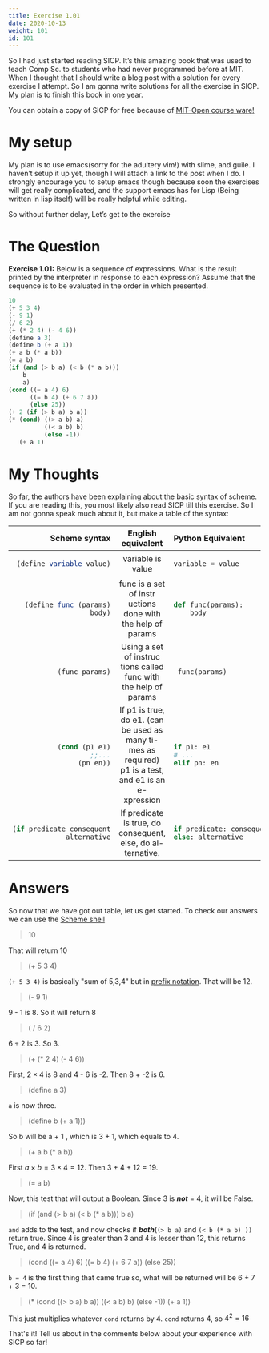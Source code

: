 ```yaml
---
title: Exercise 1.01
date: 2020-10-13
weight: 101
id: 101
---
```


So I had just started reading SICP. It’s this amazing book that was used
to teach Comp Sc. to students who had never programmed before at MIT.
When I thought that I should write a blog post with a solution for every
exercise I attempt. So I am gonna write solutions for all the exercise
in SICP. My plan is to finish this book in one year.

You can obtain a copy of SICP for free because of [MIT-Open course ware!](https://ocw.mit.edu/courses/electrical-engineering-and-computer-science/6-001-structure-and-interpretation-of-computer-programs-spring-2005/)

# My setup

My plan is to use emacs(sorry for the adultery vim\!) with slime, and
guile. I haven’t setup it up yet, though I will attach a link to the
post when I do. I strongly encourage you to setup emacs though because
soon the exercises will get really complicated, and the support emacs
has for Lisp (Being written in lisp itself) will be really helpful while
editing.

So without further delay, Let’s get to the exercise

# The Question

**Exercise 1.01:** Below is a sequence of expressions. What is the result
printed by the interpreter in response to each expression? Assume that
the sequence is to be evaluated in the order in which presented.

``` scheme
10
(+ 5 3 4)
(- 9 1)
(/ 6 2)
(+ (* 2 4) (- 4 6))
(define a 3)
(define b (+ a 1))
(+ a b (* a b))
(= a b)
(if (and (> b a) (< b (* a b)))
    b
    a)
(cond ((= a 4) 6)
      ((= b 4) (+ 6 7 a))
      (else 25))
(+ 2 (if (> b a) b a))
(* (cond) ((> a b) a)
          ((< a b) b)
          (else -1))
   (+ a 1)
```

# My Thoughts

So far, the authors have been explaining about the basic syntax of
scheme. If you are reading this, you most likely also read SICP till
this exercise. So I am not gonna speak much about it, but make a table
of the syntax:

<table>
<colgroup>
<col style="width: 33%" />
<col style="width: 33%" />
<col style="width: 33%" />
</colgroup>
<thead>
<tr class="header">
<th style="text-align: right;">Scheme syntax</th>
<th style="text-align: center;">English equivalent</th>
<th style="text-align: left;">Python Equivalent</th>
</tr>
</thead>
<tbody>
<tr class="odd">
<td style="text-align: right;"><div class="sourceCode" id="cb1"><pre class="sourceCode scheme"><code class="sourceCode scheme"><a class="sourceLine" id="cb1-1" title="1">(<span class="ex">define</span><span class="fu"> variable </span>value)</a></code></pre></div></td>
<td style="text-align: center;">variable is value</td>
<td style="text-align: left;"><div class="sourceCode" id="cb2"><pre class="sourceCode python"><code class="sourceCode python"><a class="sourceLine" id="cb2-1" title="1">variable <span class="op">=</span> value</a></code></pre></div></td>
</tr>
<tr class="even">
<td style="text-align: right;"><div class="sourceCode" id="cb3"><pre class="sourceCode scheme"><code class="sourceCode scheme"><a class="sourceLine" id="cb3-1" title="1">(<span class="ex">define</span><span class="fu"> func </span>(params)</a>
<a class="sourceLine" id="cb3-2" title="2">   body)</a></code></pre></div></td>
<td style="text-align: center;">func is a set of instr uctions done with the help of params</td>
<td style="text-align: left;"><div class="sourceCode" id="cb4"><pre class="sourceCode python"><code class="sourceCode python"><a class="sourceLine" id="cb4-1" title="1"><span class="kw">def</span> func(params):</a>
<a class="sourceLine" id="cb4-2" title="2">    body</a></code></pre></div></td>
</tr>
<tr class="odd">
<td style="text-align: right;"><div class="sourceCode" id="cb5"><pre class="sourceCode scheme"><code class="sourceCode scheme"><a class="sourceLine" id="cb5-1" title="1">(func params)</a></code></pre></div></td>
<td style="text-align: center;">Using a set of instruc tions called func with the help of params</td>
<td style="text-align: left;"><div class="sourceCode" id="cb6"><pre class="sourceCode python"><code class="sourceCode python"><a class="sourceLine" id="cb6-1" title="1"> func(params)</a></code></pre></div></td>
</tr>
<tr class="even">
<td style="text-align: right;"><div class="sourceCode" id="cb7"><pre class="sourceCode scheme"><code class="sourceCode scheme"><a class="sourceLine" id="cb7-1" title="1">(<span class="kw">cond</span> (p1 e1)</a>
<a class="sourceLine" id="cb7-2" title="2">      <span class="co">;;...</span></a>
<a class="sourceLine" id="cb7-3" title="3">      (pn en))</a></code></pre></div></td>
<td style="text-align: center;">If p1 is true, do e1. (can be used as many ti- mes as required) p1 is a test, and e1 is an e- xpression</td>
<td style="text-align: left;"><div class="sourceCode" id="cb8"><pre class="sourceCode python"><code class="sourceCode python"><a class="sourceLine" id="cb8-1" title="1"><span class="cf">if</span> p1: e1</a>
<a class="sourceLine" id="cb8-2" title="2"><span class="co"># ...</span></a>
<a class="sourceLine" id="cb8-3" title="3"><span class="cf">elif</span> pn: en</a></code></pre></div></td>
</tr>
<tr class="odd">
<td style="text-align: right;"><div class="sourceCode" id="cb9"><pre class="sourceCode scheme"><code class="sourceCode scheme"><a class="sourceLine" id="cb9-1" title="1">(<span class="kw">if</span> predicate consequent</a>
<a class="sourceLine" id="cb9-2" title="2">    alternative</a></code></pre></div></td>
<td style="text-align: center;">If predicate is true, do consequent, else, do al- ternative.</td>
<td style="text-align: left;"><div class="sourceCode" id="cb10"><pre class="sourceCode python"><code class="sourceCode python"><a class="sourceLine" id="cb10-1" title="1"><span class="cf">if</span> predicate: consequent</a>
<a class="sourceLine" id="cb10-2" title="2"><span class="cf">else</span>: alternative</a></code></pre></div></td>
</tr>
</tbody>
</table>


# Answers

So now that we have got out table, let us get started. To check our answers we can use the [Scheme shell](https://www.gnu.org/software/mit-scheme/documentation/testing/mit-scheme-user.html)

> 10

That will return 10

> (+ 5 3 4)

`(+ 5 3 4)` is basically "sum of 5,3,4" but in [prefix notation](https://en.wikipedia.org/wiki/Polish_notation). That will be 12.

> (- 9 1)

9 - 1 is 8. So it will return 8

>( / 6 2)

$6 \div 2$ is 3. So 3.

> (+ (* 2 4) (- 4 6))

First, $2 \times 4$ is 8 and 4 - 6 is -2.
Then 8 + -2 is 6.

> (define a 3)

`a` is now three. 

> (define b (+ a 1)))

So b will be a + 1 , which is 3 + 1, which equals to 4.

> (+ a b (* a b))

First $a \times b = 3 \times 4 = 12$.
Then 3 + 4 + 12 = 19.

> (= a b)

Now, this test that will output a Boolean.
Since 3 is ***not*** = 4, it will be False.

> (if (and (> b a) (< b (* a b)))
    b
    a)
    
`and` adds to the test, and now checks if ***both***(`(> b a)` and `(< b (* a b) ))` 
return true. Since 4 is greater than 3 and 4 is lesser than 12, this returns True,
and 4 is returned.

> (cond ((= a 4) 6)
        ((= b 4) (+ 6 7 a))
        (else 25))
        
`b = 4` is the first thing that came true so,
what will be returned will be 6 + 7 + 3 = 10.

> (* (cond ((> b a) b a))
           ((< a b) b)
           (else -1))
       (+ a 1))
       

This just multiplies whatever `cond` returns by 4.
`cond` returns 4, so $4^{2} = 16$

That's it! Tell us about in the comments below about your experience
with SICP so far!
